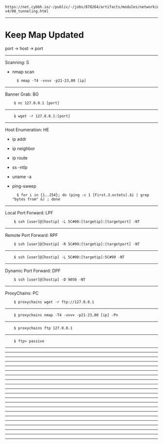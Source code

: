     https://net.cybbh.io/-/public/-/jobs/878264/artifacts/modules/networking/slides-v4/08_tunneling.html
_________________________________________________________________________________________________________________
# Keep Map Updated
port -> host -> port
_________________________________________________________________________________________________________________
Scanning: S

- nmap scan

        $ nmap -T4 -vvvv -p21-23,80 [ip]
_________________________________________________________________________________________________________________
Banner Grab: BG

        $ nc 127.0.0.1 [port]
_________________________________________________________________________________________________________________
        $ wget -r 127.0.0.1:[port]
_________________________________________________________________________________________________________________
Host Enumeration: HE

- ip addr
- ip neighbor
- ip route
- ss -ntlp
- uname -a
- ping-sweep

        $ for i in {1..254}; do (ping -c 1 [First.3.octets].$i | grep "bytes from" &) ; done
_________________________________________________________________________________________________________________
Local Port Forward: LPF

        $ ssh [user]@[hostip] -L 5C#00:[targetip]:[targetport] -NT
_________________________________________________________________________________________________________________
Remote Port Forward: RPF

        $ ssh [user]@[hostip] -R 5C#99:[targetip]:[targetport] -NT
_________________________________________________________________________________________________________________
        $ ssh [user]@[hostip] -L 5C#00:[targetip]:5C#99 -NT
_________________________________________________________________________________________________________________
Dynamic Port Forward: DPF

        $ ssh [user]@[hostip] -D 9050 -NT
_________________________________________________________________________________________________________________
ProxyChains: PC

        $ proxychains wget -r ftp://127.0.0.1
_________________________________________________________________________________________________________________
        $ proxychains nmap -T4 -vvvv -p21-23,80 [ip] -Pn
_________________________________________________________________________________________________________________
        $ proxychains ftp 127.0.0.1
_________________________________________________________________________________________________________________
        $ ftp> passive
_________________________________________________________________________________________________________________

_________________________________________________________________________________________________________________

_________________________________________________________________________________________________________________

_________________________________________________________________________________________________________________

_________________________________________________________________________________________________________________

_________________________________________________________________________________________________________________

_________________________________________________________________________________________________________________

_________________________________________________________________________________________________________________

_________________________________________________________________________________________________________________

_________________________________________________________________________________________________________________

_________________________________________________________________________________________________________________

_________________________________________________________________________________________________________________

_________________________________________________________________________________________________________________

_________________________________________________________________________________________________________________

_________________________________________________________________________________________________________________

_________________________________________________________________________________________________________________

_________________________________________________________________________________________________________________

_________________________________________________________________________________________________________________

_________________________________________________________________________________________________________________

_________________________________________________________________________________________________________________

_________________________________________________________________________________________________________________

